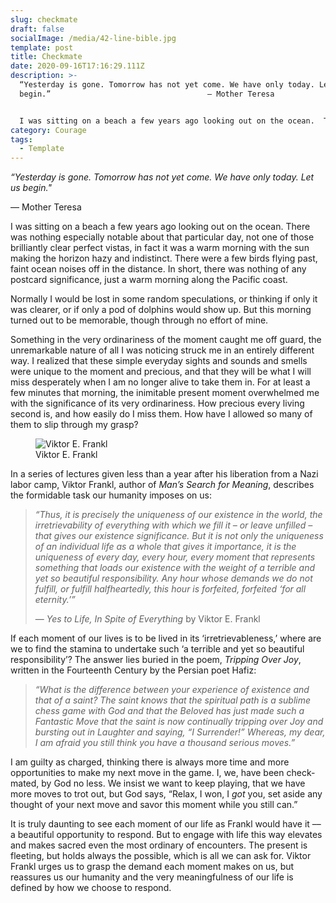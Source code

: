 ```yaml
---
slug: checkmate
draft: false
socialImage: /media/42-line-bible.jpg
template: post
title: Checkmate
date: 2020-09-16T17:16:29.111Z
description: >-
  “Yesterday is gone. Tomorrow has not yet come. We have only today. Let us
  begin.” 									― Mother Teresa


  I was sitting on a beach a few years ago looking out on the ocean.  There was nothing especially notable about that particular day,  not one of those brilliantly clear vistas, in fact it was a warm morning with the sun making the horizon hazy and indistinct.  There were a few birds flying past, a faint call off from the distance.  In short, there was nothing of any postcard significance, just a warm morning along the Pacific coast.  
category: Courage
tags:
  - Template
---
```

*“Yesterday is gone. Tomorrow has not yet come. We have only today. Let us begin."*

― Mother Teresa

I was sitting on a beach a few years ago looking out on the ocean.  There was nothing especially notable about that particular day,  not one of those brilliantly clear perfect vistas, in fact it was a warm morning with the sun making the horizon hazy and indistinct.  There were a few birds flying past,  faint ocean noises off in the distance.  In short, there was nothing of any postcard significance, just a warm morning along the Pacific coast.  

Normally I would be lost in some random speculations, or thinking if only it was clearer, or if only a pod of dolphins would show up.  But this morning turned out to be memorable, though through no effort of mine.  

Something in the very ordinariness of the moment caught me off guard, the unremarkable nature of all I was noticing struck me in an entirely different way.  I realized that these simple everyday sights and sounds and smells were unique to the moment and precious, and that they will be what I will miss desperately when I am no longer alive to take them in.  For at least a few minutes that morning,  the inimitable present moment overwhelmed me with the significance of its very ordinariness.  How precious every living second is, and how easily do I miss them.  How have I allowed so many of them to slip through my grasp?

<figure style="width: 240px">
  <img src="/media/victor-frankl.png" alt="Viktor E. Frankl">
  <figcaption>Viktor E. Frankl</figcaption>
</figure>

In a series of lectures given less than a year after his liberation from a Nazi labor camp,  Viktor Frankl, author of *Man’s Search for Meaning*,  describes the formidable task our humanity imposes on us: 	

> *“Thus, it is precisely the uniqueness of our existence in the world, the irretrievability of everything with which we fill it – or leave unfilled – that gives our existence significance.  But it is not only the uniqueness of an individual life as a whole that gives it importance, it is the uniqueness of every day, every hour, every moment that represents something that loads our existence with the weight of a terrible and yet so beautiful responsibility.  Any hour whose demands we do not fulfill, or fulfill halfheartedly, this hour is forfeited, forfeited ‘for all eternity.’”*
>
> ― *Yes to Life, In Spite of Everything* by Viktor E. Frankl

If each moment of our lives is to be lived in its ‘irretrievableness,’ where are we to find the stamina to undertake such ‘a terrible and yet so beautiful responsibility’?  The answer lies buried in the poem, *Tripping Over Joy*,  written in the Fourteenth Century by the Persian poet Hafiz:

> *“What is the difference between your experience of existence and that of a saint? The saint knows that the spiritual path is a sublime chess game with God and that the Beloved has just made such a Fantastic Move that the saint is now continually tripping over Joy and bursting out in Laughter and saying, “I Surrender!” Whereas, my dear, I am afraid you still think you have a thousand serious moves.”*

I am guilty as charged, thinking there is always more time and more opportunities to make my next move in the game.  I, we, have been check-mated, by God no less.  We insist we want to keep playing, that we have more moves to trot out, but God says, “Relax, I won, I *got* you, set aside any thought of your next move and savor this moment while you still can.”   

It is truly daunting to see each moment of our life as Frankl would have it –– a beautiful opportunity to respond.  But to engage with life this way elevates and makes sacred even the most ordinary of encounters.  The present is fleeting,  but holds always the possible, which is all we can ask for.  Viktor Frankl urges us to grasp the demand each moment makes on us, but reassures us our humanity and the very meaningfulness of our life is defined by how we choose to respond.